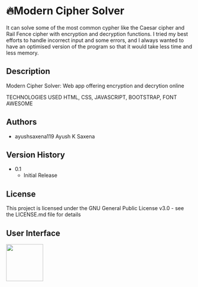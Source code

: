 # 🔥Modern Cipher Solver
It can solve some of the most common cypher like the Caesar cipher and Rail Fence cipher with encryption and decryption functions. I tried my best efforts to handle incorrect input and some errors, and I always wanted to have an optimised version of the program so that it would take less time and less memory.

## Description
Modern Cipher Solver: Web app offering encryption and decrytion online

TECHNOLOGIES USED
HTML, CSS, JAVASCRIPT,
BOOTSTRAP, FONT AWESOME

## Authors

* ayushsaxena119 Ayush K Saxena



## Version History


* 0.1
    * Initial Release

## License

This project is licensed under the GNU General Public License v3.0 - see the LICENSE.md file for details

## User Interface

<img
      src="https://ibb.co/8xtJQyz](https://i.ibb.co/9p3TWDV/Modern-Cipher-Solver-1.png"
      style="width: 100px; height: 100px"/>
